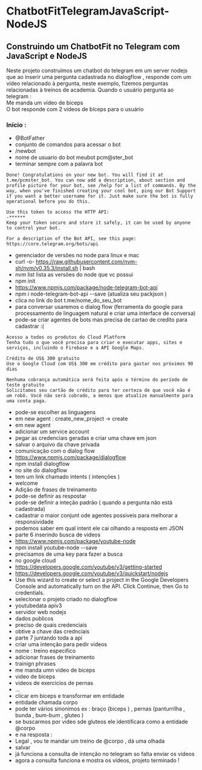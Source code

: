 # ChatbotFitTelegramJavaScript-NodeJS
## Construindo um ChatbotFit no Telegram com JavaScript e NodeJS
Neste projeto construimos um  chatbot do telegram em um server nodejs que ao inserir uma pergunta cadastrada no dialogflow , responde com um vídeo relacionado à pergunta, neste exemplo, fizemos perguntas relacionadas à treinos de academia. Quando o usuário pergunta ao telegram : 
<br> Me manda um vídeo de bíceps 
<br> O bot responde com 2 vídeos de bíceps para o usuário 
### Início : 
- @BotFather 
- conjunto de comandos para acessar o bot 
-  /newbot
- nome de usuario do bot meubot pcm@ster_bot
- terminar sempre com a palavra bot 
```
Done! Congratulations on your new bot. You will find it at t.me/pcmster_bot. You can now add a description, about section and profile picture for your bot, see /help for a list of commands. By the way, when you've finished creating your cool bot, ping our Bot Support if you want a better username for it. Just make sure the bot is fully operational before you do this.

Use this token to access the HTTP API:
-******
Keep your token secure and store it safely, it can be used by anyone to control your bot.

For a description of the Bot API, see this page: https://core.telegram.org/bots/api
``` 

- gerenciador de versões no node para linux e mac 
-  curl -o- https://raw.githubusercontent.com/nvm-sh/nvm/v0.35.3/install.sh | bash
- nvm list lista as versões do node que vc possui 
- npm init
- https://www.npmjs.com/package/node-telegram-bot-api
- npm i node-telegram-bot-api --save (atualiza seu packjson )
- clica no link do bot t.me/nome_do_seu_bot
- para conversar usaremos o dialog flow (ferramenta do google para processamento de linguagem natural e criar uma interface de conversa)
- pode-se criar agentes de bots mas precisa de cartao de credito para cadastrar :( 
```
Acesso a todos os produtos do Cloud Platform
Tenha tudo o que você precisa para criar e executar apps, sites e serviços, incluindo o Firebase e a API Google Maps.

Crédito de US$ 300 gratuito
Use o Google Cloud com US$ 300 em crédito para gastar nos próximos 90 dias

Nenhuma cobrança automática será feita após o término do período de teste gratuito
Solicitamos seu cartão de crédito para ter certeza de que você não é um robô. Você não será cobrado, a menos que atualize manualmente para uma conta paga.
```
- pode-se escolher as linguagens 
- em new agent : create_new_project -> create 
- em new agent 
- adicionar um service account 
- pegar as credenciais geradas e criar uma chave em json 
- salvar o arquivo da chave privada 
- comunicação com o dialog flow 
- https://www.npmjs.com/package/dialogflow
- npm install dialogflow
- no site do dialogflow 
- tem um link chamado intents ( intenções )
- welcome 
- Adição de frases de treinamento 
- pode-se definir as respostar 
- pode-se definir a inteção padrão ( quando a pergunta não está cadastrada)
- cadastrar o maior conjunt ode agentes possiveis para melhorar a responsividade 
- podemos saber em qual intent ele cai olhando a resposta em JSON 
-  parte 6 inserindo busca de videos 
- https://www.npmjs.com/package/youtube-node
- npm install youtube-node --save
- precisamos de uma key para fazer a busca 
- no google cloud 
- https://developers.google.com/youtube/v3/getting-started
- https://developers.google.com/youtube/v3/quickstart/nodejs
- Use this wizard to create or select a project in the Google Developers Console and automatically turn on the API. Click Continue, then Go to credentials.
- selecionar o projeto criado no dialogflow 
- youtubedata apiv3
- servidor web nodejs 
- dados publicos
- preciso de quais credenciais 
- obtive a chave das crednciais 
- parte 7 juntando toda a api 
- criar uma intenção para pedir videos 
- nome : treino específico 
- adicionar frases de treinamento 
- trainign phrases 
- me manda umn video de biceps 
- video de biceps 
- videos de exercicios de pernas 
- ... 
- clicar em biceps e transformar em entidade 
- entidade chamada corpo 
- pode ter vários sinonimos  ex : braço (biceps ) , pernas (panturrilha , bunda , bum-bum , gluteo   )
- se buscarmos por video sde gluteos ele identificara como a entidade @corpo 
- e na resposta : 
- Legal , vou te mandar um treino de @corpo , dá uma olhada 
- salvar 
-  já funciona a consulta de intenção no telegram so falta enviar os videos 
-  agora a  consulta funciona e mostra os vídeos, projeto terminado ! 

